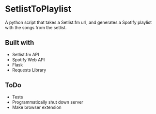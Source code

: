 # SetlistToPlaylist
A python script that takes a Setlist.fm url, and generates a Spotify playlist with the songs from the setlist.

## Built with
* Setlist.fm API
* Spotify Web API
* Flask
* Requests Library

## ToDo
* Tests
* Programmatically shut down server
* Make browser extension
